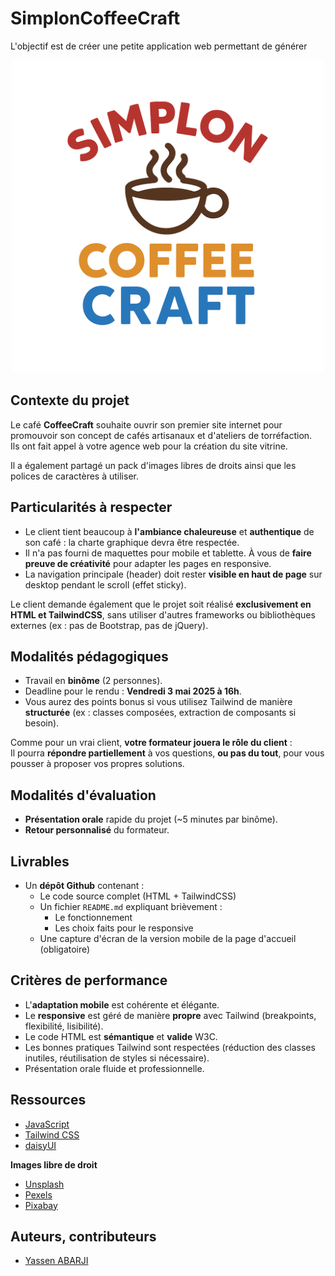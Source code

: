 # SimplonCoffeeCraft


L'objectif est de créer une petite application web permettant de générer

<div align="center">
    <img src="./public/images/SimplonCoffeeCraft.png" alt="SimplonCoffeeCraft.png" style="width: 500px !important;">
</div>


## Contexte du projet

Le café **CoffeeCraft** souhaite ouvrir son premier site internet pour promouvoir son concept de cafés artisanaux et d'ateliers de torréfaction.  
Ils ont fait appel à votre agence web pour la création du site vitrine.

Il a également partagé un pack d'images libres de droits ainsi que les polices de caractères à utiliser.

## Particularités à respecter

- Le client tient beaucoup à **l'ambiance chaleureuse** et **authentique** de son café : la charte graphique devra être respectée.
- Il n'a pas fourni de maquettes pour mobile et tablette. À vous de **faire preuve de créativité** pour adapter les pages en responsive.
- La navigation principale (header) doit rester **visible en haut de page** sur desktop pendant le scroll (effet sticky).

Le client demande également que le projet soit réalisé **exclusivement en HTML et TailwindCSS**, sans utiliser d'autres frameworks ou bibliothèques externes (ex : pas de Bootstrap, pas de jQuery).

## Modalités pédagogiques

- Travail en **binôme** (2 personnes).
- Deadline pour le rendu : **Vendredi 3 mai 2025 à 16h**.
- Vous aurez des points bonus si vous utilisez Tailwind de manière **structurée** (ex : classes composées, extraction de composants si besoin).

Comme pour un vrai client, **votre formateur jouera le rôle du client** :  
Il pourra **répondre partiellement** à vos questions, **ou pas du tout**, pour vous pousser à proposer vos propres solutions.

## Modalités d'évaluation

- **Présentation orale** rapide du projet (~5 minutes par binôme).
- **Retour personnalisé** du formateur.


## Livrables

- Un **dépôt Github** contenant :
  - Le code source complet (HTML + TailwindCSS)
  - Un fichier `README.md` expliquant brièvement :
    - Le fonctionnement
    - Les choix faits pour le responsive
  - Une capture d'écran de la version mobile de la page d'accueil (obligatoire)


## Critères de performance

- L'**adaptation mobile** est cohérente et élégante.
- Le **responsive** est géré de manière **propre** avec Tailwind (breakpoints, flexibilité, lisibilité).
- Le code HTML est **sémantique** et **valide** W3C.
- Les bonnes pratiques Tailwind sont respectées (réduction des classes inutiles, réutilisation de styles si nécessaire).
- Présentation orale fluide et professionnelle.

## Ressources

- [JavaScript](https://developer.mozilla.org/fr/docs/Web/JavaScript)
- [Tailwind CSS](https://tailwindcss.com/)
- [daisyUI](https://daisyui.com/)

 **Images libre de droit**
- [Unsplash](https://unsplash.com/)
- [Pexels](https://www.pexels.com/fr-fr/)
- [Pixabay](https://pixabay.com/)


## Auteurs, contributeurs

- [Yassen ABARJI](https://github.com/yabarji59)
